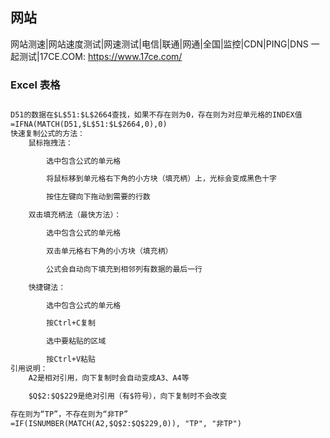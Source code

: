 ## 网站

网站测速|网站速度测试|网速测试|电信|联通|网通|全国|监控|CDN|PING|DNS 一起测试|17CE.COM: https://www.17ce.com/

### Excel 表格

```txt

D51的数据在$L$51:$L$2664查找，如果不存在则为0，存在则为对应单元格的INDEX值
=IFNA(MATCH(D51,$L$51:$L$2664,0),0)
快速复制公式的方法：
	鼠标拖拽法：

		选中包含公式的单元格

		将鼠标移到单元格右下角的小方块（填充柄）上，光标会变成黑色十字

		按住左键向下拖动到需要的行数

	双击填充柄法（最快方法）：

		选中包含公式的单元格

		双击单元格右下角的小方块（填充柄）

		公式会自动向下填充到相邻列有数据的最后一行

	快捷键法：

		选中包含公式的单元格

		按Ctrl+C复制

		选中要粘贴的区域

		按Ctrl+V粘贴
引用说明：
	A2是相对引用，向下复制时会自动变成A3、A4等

	$Q$2:$Q$229是绝对引用（有$符号），向下复制时不会改变

存在则为“TP”，不存在则为“非TP”
=IF(ISNUMBER(MATCH(A2,$Q$2:$Q$229,0)), "TP", "非TP")

```
